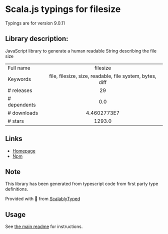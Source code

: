 
# Scala.js typings for filesize

Typings are for version 9.0.11

## Library description:
JavaScript library to generate a human readable String describing the file size

|                    |                 |
| ------------------ | :-------------: |
| Full name          | filesize |
| Keywords           | file, filesize, size, readable, file system, bytes, diff |
| # releases         | 29 |
| # dependents       | 0.0 |
| # downloads        | 4.4602773E7 |
| # stars            | 1293.0 |

## Links
- [Homepage](https://filesizejs.com)
- [Npm](https://www.npmjs.com/package/filesize)
    


## Note
This library has been generated from typescript code from first party type definitions.

Provided with :purple_heart: from [ScalablyTyped](https://github.com/oyvindberg/ScalablyTyped)

## Usage
See [the main readme](../../readme.md) for instructions.


